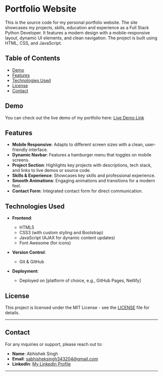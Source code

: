 # Portfolio Website

This is the source code for my personal portfolio website. The site showcases my projects, skills, education and experience as a Full Stack Python Developer. It features a modern design with a mobile-responsive layout, dynamic UI elements, and clean navigation. The project is built using HTML, CSS, and JavaScript.

## Table of Contents
- [Demo](#demo)
- [Features](#features)
- [Technologies Used](#technologies-used)
- [License](#license)
- [Contact](#contact)

## Demo
You can check out the live demo of my portfolio here: [Live Demo Link](https://portfolio-abhishek-singh-nine.vercel.app/)

## Features
- **Mobile Responsive**: Adapts to different screen sizes with a clean, user-friendly interface.
- **Dynamic Navbar**: Features a hamburger menu that toggles on mobile screens.
- **Project Section**: Highlights key projects with descriptions, tech stack, and links to live demos or source code.
- **Skills & Experience**: Showcases key skills and professional experience.
- **Smooth Animations**: Engaging animations and transitions for a modern feel.
- **Contact Form**: Integrated contact form for direct communication.

## Technologies Used
- **Frontend**: 
  - HTML5
  - CSS3 (with custom styling and Bootstrap)
  - JavaScript (AJAX for dynamic content updates)
  - Font Awesome (for icons)
  
- **Version Control**:
  - Git & GitHub
  
- **Deployment**:
  - Deployed on [platform of choice, e.g., GitHub Pages, Netlify]

## License
This project is licensed under the MIT License - see the [LICENSE](LICENSE) file for details.

- - -

## **Contact**

For any inquiries or support, please reach out to:
- **Name**: Abhishek Singh
- **Email**: sabhisheksingh343204@gmail.com
- **LinkedIn**: [My LinkedIn Profile](https://www.linkedin.com/in/abhishek-singh-bba2662a9)

- - -
